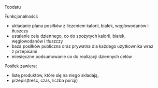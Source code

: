 Foodatu

Funkcjonalności:
- układanie planu posiłków z liczeniem kalorii, białek, węglowodanów i tłuszczy
- ustalanie celu dziennego, co do spożytych kalorii, białek, węglowodanów i tłuszczy
- baza posiłków publiczna oraz prywatna dla każdego użytkownika wraz z przepisami
- miesięczne podsumowanie co do realizacji dziennych celów

Posiłek zawiera:
- listę produktów, które się na niego składają,
- przepis(treśc, czas, liczba porcji)